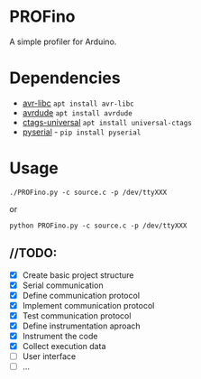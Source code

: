 # PROFino
A simple profiler for Arduino.

# Dependencies
* [avr-libc](https://www.nongnu.org/avr-libc/) ```apt install avr-libc```
* [avrdude](https://www.nongnu.org/avrdude/) ```apt install avrdude```
* [ctags-universal](https://github.com/universal-ctags/ctags) ```apt install universal-ctags```
* [pyserial](https://pypi.org/project/pyserial/) - ```pip install pyserial```

# Usage 

```./PROFino.py -c source.c -p /dev/ttyXXX```

or

```python PROFino.py -c source.c -p /dev/ttyXXX```

## //TODO:
- [x] Create basic project structure
- [x] Serial communication
- [x] Define communication protocol
- [x] Implement communication protocol
- [x] Test communication protocol
- [x] Define instrumentation aproach
- [x] Instrument the code
- [x] Collect execution data
- [ ] User interface
- [ ] ...
